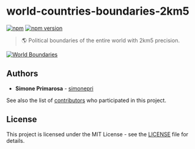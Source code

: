 # world-countries-boundaries-2km5
[![npm](https://img.shields.io/npm/dm/world-countries-boundaries-2km5.svg)](https://www.npmjs.com/package/world-countries-boundaries-2km5) [![npm version](https://img.shields.io/npm/v/world-countries-boundaries-2km5.svg)](https://www.npmjs.com/package/world-countries-boundaries-2km5)
> 🌎 Political boundaries of the entire world with 2km5 precision.

[![World Boundaries](https://user-images.githubusercontent.com/3505087/30029694-87f7f35a-918a-11e7-9eb1-12ac1ce1d76b.png)](http://geojson.io/#data=data:text/x-url,https://raw.githubusercontent.com/busrapidohq/world-countries-boundaries/master/geojson/2km5/world.geo.json)

## Authors
* **Simone Primarosa** - [simonepri](https://github.com/simonepri)

See also the list of [contributors](https://github.com/busrapidohq/world-countries-boundaries/contributors) who participated in this project.

## License
This project is licensed under the MIT License - see the [LICENSE](LICENSE) file for details.

